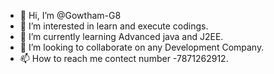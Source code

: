 - 👋 Hi, I’m @Gowtham-G8
- 👀 I’m interested in learn and execute codings.
- 🌱 I’m currently learning Advanced java and J2EE. 
- 💞️ I’m looking to collaborate on any Development Company.
- 📫 How to reach me  contect number -7871262912.

<!---
Gowtham-G8/Gowtham-G8 is a ✨ special ✨ repository because its `README.md` (this file) appears on your GitHub profile.
You can click the Preview link to take a look at your changes.
--->
